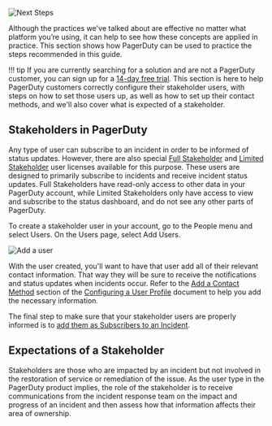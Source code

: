 
![Next Steps](../assets/img/headers/SHComms-NextSteps.png)

Although the practices we've talked about are effective no matter what platform you’re using, it can help to see how these concepts are applied in practice. This section shows how PagerDuty can be used to practice the steps recommended in this guide.

!!! tip
    If you are currently searching for a solution and are not a PagerDuty customer, you can sign up for a [14-day free trial](https://www.pagerduty.com/sign-up-free/?type=free). This section is here to help PagerDuty customers correctly configure their stakeholder users, with steps on how to set those users up, as well as how to set up their contact methods, and we'll also cover what is expected of a stakeholder.

## Stakeholders in PagerDuty

Any type of user can subscribe to an incident in order to be informed of status updates. However, there are also special [Full Stakeholder](https://support.pagerduty.com/docs/user-roles#stakeholder-users) and [Limited Stakeholder](https://support.pagerduty.com/docs/status-dashboard#section-limited-stakeholder-access-level) user licenses available for this purpose. These users are designed to primarily subscribe to incidents and receive incident status updates. Full Stakeholders have read-only access to other data in your PagerDuty account, while Limited Stakeholders only have access to view and subscribe to the status dashboard, and do not see any other parts of PagerDuty. 

To create a stakeholder user in your account, go to the People menu and select Users. On the Users page, select Add Users.

![Add a user](../assets/img/add-user.png)

With the user created, you'll want to have that user add all of their relevant contact information. That way they will be sure to receive the notifications and status updates when incidents occur. Refer to the [Add a Contact Method](https://support.pagerduty.com/docs/configuring-a-user-profile#add-a-contact-method) section of the [Configuring a User Profile](https://support.pagerduty.com/docs/configuring-a-user-profile) document to help you add the necessary information. 

The final step to make sure that your stakeholder users are properly informed is to [add them as Subscribers to an Incident](https://support.pagerduty.com/docs/communicating-with-stakeholders#add-subscribers-to-an-incident).

## Expectations of a Stakeholder

Stakeholders are those who are impacted by an incident but not involved in the restoration of service or remediation of the issue. As the user type in the PagerDuty product implies, the role of the stakeholder is to receive communications from the incident response team on the impact and progress of an incident and then assess how that information affects their area of ownership. 